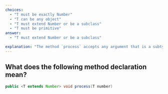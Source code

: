 ```yaml
---
choices:
  - "T must be exactly Number"
  - "T can be any object"
  - "T must extend Number or be a subclass"
  - "T must be primitive"
answer:
  - "T must extend Number or be a subclass"

explanation: "The method `process` accepts any argument that is a subtype of Number (e.g., Integer, Double)."
---
```


## What does the following method declaration mean?

```java
public <T extends Number> void process(T number)
